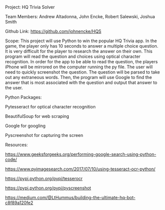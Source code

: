 Project: HQ Trivia Solver

Team Members: Andrew Altadonna, John Encke, Robert Salewski, Joshua Smith

Github Link: https://github.com/johnencke/HQS

Scope:
This project will use Python to win the popular HQ Trivia app. 
In the game, the player only has 10 seconds to answer a multiple choice 
question. It is very difficult for the player to research the answer on 
their own. This program will read the question and choices using optical 
character recognition. In order for the app to be able to read the question, 
the players iPhone will be mirrored on the computer running the py file. 
The user will need to quickly screenshot the question. 
The question will be parsed to take out any extraneous words. 
Then, the program will use Google to find the answer that is most associated 
with the question and output that answer to the user.

Python Packages:

Pytesseract for optical character recognition

BeautifulSoup for web scraping

Google for googling

Pyscreenshot for capturing the screen


Resources:

https://www.geeksforgeeks.org/performing-google-search-using-python-code/

https://www.pyimagesearch.com/2017/07/10/using-tesseract-ocr-python/

https://pypi.python.org/pypi/tesserocr

https://pypi.python.org/pypi/pyscreenshot

https://medium.com/@LtHummus/building-the-ultimate-hq-bot-c8f89a120fe2
